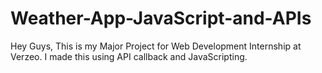 # Weather-App-JavaScript-and-APIs
 Hey Guys, This is my Major Project for Web Development Internship at Verzeo. I made this using API callback and JavaScripting.
